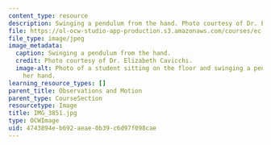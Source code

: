 ```yaml
---
content_type: resource
description: Swinging a pendulum from the hand. Photo courtesy of Dr. Elizabeth Cavicchi.
file: https://ol-ocw-studio-app-production.s3.amazonaws.com/courses/ec-050-recreate-experiments-from-history-inform-the-future-from-the-past-galileo-january-iap-2010/4743894eb692aeae0b39c6d97f098cae_IMG_3851.jpg
file_type: image/jpeg
image_metadata:
  caption: Swinging a pendulum from the hand.
  credit: Photo courtesy of Dr. Elizabeth Cavicchi.
  image-alt: Photo of a student sitting on the floor and swinging a pendulum from
    her hand.
learning_resource_types: []
parent_title: Observations and Motion
parent_type: CourseSection
resourcetype: Image
title: IMG_3851.jpg
type: OCWImage
uid: 4743894e-b692-aeae-0b39-c6d97f098cae
---
```

